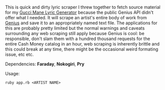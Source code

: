 This is quick and dirty lyric scraper I threw together to fetch source material for my [Gucci Mane Lyric Generator](http://github.com/alexfulsome/guccimane_generator) because the public Genius API didn't offer what I needed. It will scrape an artist's entire body of work from [Genius](http://genius.com) and save it to an appropriately named text file. The applications for this are probably pretty limited but the normal warnings and caveats surrounding any web scraping still apply because Genius is cool: be responsible, don't slam them with a hundred thousand requests for the entire Cash Money catalog in an hour, web scraping is inherently brittle and this could break at any time, there might be the occasional weird formating issue, etc etc.

Dependencies:
**Faraday**,
**Nokogiri**, 
**Pry**

Usage:

```shell
ruby app.rb <ARTIST NAME>
```
